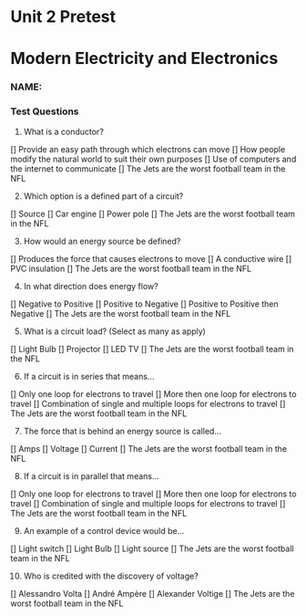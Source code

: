 # Unit 2 Pretest

# Modern Electricity and Electronics

### NAME:

### Test Questions

1. What is a conductor?

[] Provide an easy path through which electrons can move
[] How people modify the natural world to suit their own purposes
[] Use of computers and the internet to communicate
[] The Jets are the worst football team in the NFL

2. Which option is a defined part of a circuit?

[] Source
[] Car engine
[] Power pole
[] The Jets are the worst football team in the NFL

3. How would an energy source be defined?

[] Produces the force that causes electrons to move
[] A conductive wire
[] PVC insulation
[] The Jets are the worst football team in the NFL

4. In what direction does energy flow?

[] Negative to Positive
[] Positive to Negative
[] Positive to Positive then Negative
[] The Jets are the worst football team in the NFL

5. What is a circuit load? (Select as many as apply)

[] Light Bulb
[] Projector
[] LED TV
[] The Jets are the worst football team in the NFL

6. If a circuit is in series that means...

[] Only one loop for electrons to travel
[] More then one loop for electrons to travel
[] Combination of single and multiple loops for electrons to travel
[] The Jets are the worst football team in the NFL

7. The force that is behind an energy source is called...

[] Amps
[] Voltage
[] Current
[] The Jets are the worst football team in the NFL

8. If a circuit is in parallel that means...

[] Only one loop for electrons to travel
[] More then one loop for electrons to travel
[] Combination of single and multiple loops for electrons to travel
[] The Jets are the worst football team in the NFL

9. An example of a control device would be...

[] Light switch
[] Light Bulb
[] Light source
[] The Jets are the worst football team in the NFL

10. Who is credited with the discovery of voltage?

[] Alessandro Volta
[] André Ampère
[] Alexander Voltige
[] The Jets are the worst football team in the NFL
